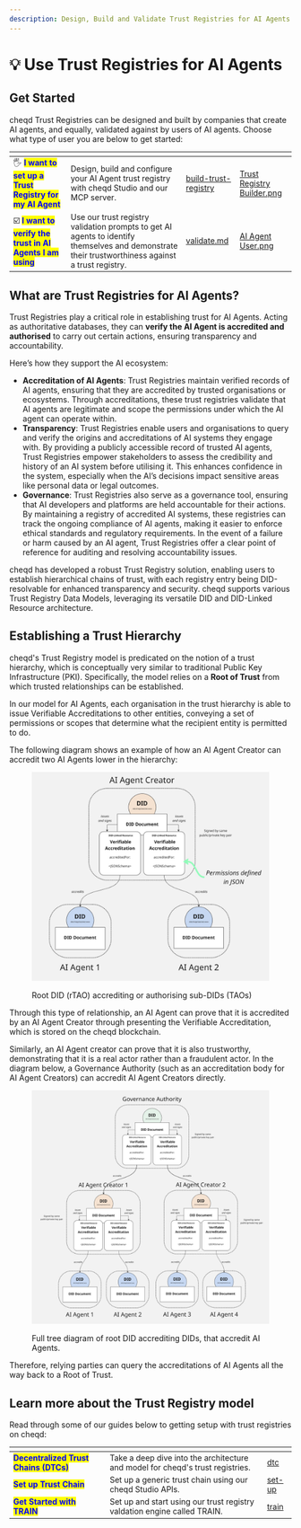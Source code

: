 ```yaml
---
description: Design, Build and Validate Trust Registries for AI Agents on cheqd.
---
```


# 💡 Use Trust Registries for AI Agents

## Get Started

cheqd Trust Registries can be designed and built by companies that create AI agents, and equally, validated against by users of AI agents. Choose what type of user you are below to get started:

<table data-card-size="large" data-view="cards"><thead><tr><th></th><th></th><th data-hidden data-card-target data-type="content-ref"></th><th data-hidden data-card-cover data-type="files"></th></tr></thead><tbody><tr><td><span data-gb-custom-inline data-tag="emoji" data-code="1f590">🖐️</span> <mark style="color:blue;"><strong>I want to set up a Trust Registry for my AI Agent</strong></mark></td><td>Design, build and configure your AI Agent trust registry with cheqd Studio and our MCP server. </td><td><a href="build-trust-registry/">build-trust-registry</a></td><td><a href="../../.gitbook/assets/Trust Registry Builder.png">Trust Registry Builder.png</a></td></tr><tr><td><span data-gb-custom-inline data-tag="emoji" data-code="2611">☑️</span> <mark style="color:blue;"><strong>I want to verify the trust in AI Agents I am using</strong></mark></td><td>Use our trust registry validation prompts to get AI agents to identify themselves and demonstrate their trustworthiness against a trust registry.</td><td><a href="validate.md">validate.md</a></td><td><a href="../../.gitbook/assets/AI Agent User.png">AI Agent User.png</a></td></tr></tbody></table>

## What are Trust Registries for AI Agents? <a href="#hierarchy-examples" id="hierarchy-examples"></a>

Trust Registries play a critical role in establishing trust for AI Agents. Acting as authoritative databases, they can **verify the AI Agent is accredited and authorised** to carry out certain actions, ensuring transparency and accountability.

Here’s how they support the AI ecosystem:

* **Accreditation of AI Agents**: Trust Registries maintain verified records of AI agents, ensuring that they are accredited by trusted organisations or ecosystems. Through accreditations, these trust registries validate that AI agents are legitimate and scope the permissions under which the AI agent can operate within.
* **Transparency**: Trust Registries enable users and organisations to query and verify the origins and accreditations of AI systems they engage with. By providing a publicly accessible record of trusted AI agents, Trust Registries empower stakeholders to assess the credibility and history of an AI system before utilising it. This enhances confidence in the system, especially when the AI’s decisions impact sensitive areas like personal data or legal outcomes.
* **Governance**: Trust Registries also serve as a governance tool, ensuring that AI developers and platforms are held accountable for their actions. By maintaining a registry of accredited AI systems, these registries can track the ongoing compliance of AI agents, making it easier to enforce ethical standards and regulatory requirements. In the event of a failure or harm caused by an AI agent, Trust Registries offer a clear point of reference for auditing and resolving accountability issues.

cheqd has developed a robust Trust Registry solution, enabling users to establish hierarchical chains of trust, with each registry entry being DID-resolvable for enhanced transparency and security. cheqd supports various Trust Registry Data Models, leveraging its versatile DID and DID-Linked Resource architecture.

## Establishing a Trust Hierarchy

cheqd's Trust Registry model is predicated on the notion of a trust hierarchy, which is conceptually very similar to traditional Public Key Infrastructure (PKI). Specifically, the model relies on a **Root of Trust** from which trusted relationships can be established.

In our model for AI Agents, each organisation in the trust hierarchy is able to issue Verifiable Accreditations to other entities, conveying a set of permissions or scopes that determine what the recipient entity is permitted to do.&#x20;

The following diagram shows an example of how an AI Agent Creator can accredit two AI Agents lower in the hierarchy:

<figure><img src="../../.gitbook/assets/AI Agent Trust Registries.jpg" alt=""><figcaption><p>Root DID (rTAO) accrediting or authorising sub-DIDs (TAOs)</p></figcaption></figure>

Through this type of relationship, an AI Agent can prove that it is accredited by an AI Agent Creator through presenting the Verifiable Accreditation, which is stored on the cheqd blockchain.

Similarly, an AI Agent creator can prove that it is also trustworthy, demonstrating that it is a real actor rather than a fraudulent actor. In the diagram below, a Governance Authority (such as an accreditation body for AI Agent Creators) can accredit AI Agent Creators directly.

<figure><img src="../../.gitbook/assets/AI Agent Trust Registries (Governance Authority).jpg" alt=""><figcaption><p>Full tree diagram of root DID accrediting DIDs, that accredit AI Agents.</p></figcaption></figure>

Therefore, relying parties can query the accreditations of AI Agents all the way back to a Root of Trust.

## Learn more about the Trust Registry model

Read through some of our guides below to getting setup with trust registries on cheqd:

<table data-view="cards"><thead><tr><th></th><th></th><th data-hidden data-card-target data-type="content-ref"></th></tr></thead><tbody><tr><td><mark style="color:blue;"><strong>Decentralized Trust Chains (DTCs)</strong></mark></td><td>Take a deep dive into the architecture and model for cheqd's trust registries.</td><td><a href="../../studio/trust-registries/dtc/">dtc</a></td></tr><tr><td><mark style="color:blue;"><strong>Set up Trust Chain</strong></mark></td><td>Set up a generic trust chain using our cheqd Studio APIs. </td><td><a href="../../studio/trust-registries/set-up/">set-up</a></td></tr><tr><td><mark style="color:blue;"><strong>Get Started with TRAIN</strong></mark></td><td>Set up and start using our trust registry valdation engine called TRAIN.</td><td><a href="../../studio/trust-registries/train/">train</a></td></tr></tbody></table>
